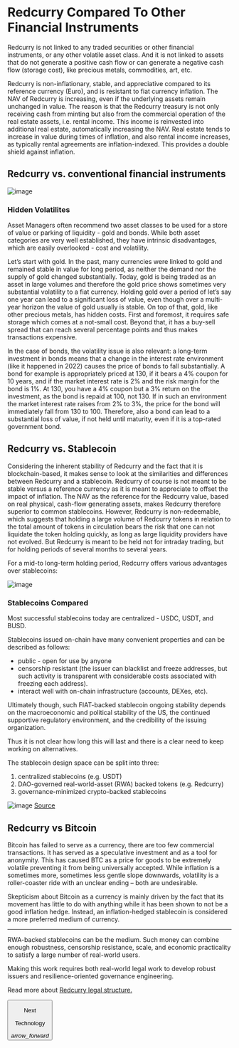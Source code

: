 # Redcurry Compared To Other Financial Instruments
Redcurry is not linked to any traded securities or other financial instruments, or any other volatile asset class. And it is not linked to assets that do not generate a positive cash flow or can generate a negative cash flow (storage cost), like precious metals, commodities, art, etc.
 
Redcurry is non-inflationary, stable, and appreciative compared to its reference currency (Euro), and is resistant to fiat currency inflation. The NAV of Redcurry is increasing, even if the underlying assets remain unchanged in value. The reason is that the Redcurry treasury is not only receiving cash from minting but also from the commercial operation of the real estate assets, i.e. rental income. This income is reinvested into additional real estate, automatically increasing the NAV. Real estate tends to increase in value during times of inflation, and also rental income increases, as typically rental agreements are inflation-indexed. This provides a double shield against inflation.

## Redcurry vs. conventional financial instruments

![image](../../media/img/compare.png)

### Hidden Volatilites
Asset Managers often recommend two asset classes to be used for a store of value or parking of liquidity - gold and bonds. While both asset categories are very well established, they have intrinsic disadvantages, which are easily overlooked - cost and volatility.

Let’s start with gold. In the past, many currencies were linked to gold and remained stable in value for long period, as neither the demand nor the supply of gold changed substantially. Today, gold is being traded as an asset in large volumes and therefore the gold price shows sometimes very substantial volatility to a fiat currency. Holding gold over a period of let’s say one year can lead to a significant loss of value, even though over a multi-year horizon the value of gold usually is stable. On top of that, gold, like other precious metals, has hidden costs. First and foremost, it requires safe storage which comes at a not-small cost. Beyond that, it has a buy-sell spread that can reach several percentage points and thus makes transactions expensive. 

In the case of bonds, the volatility issue is also relevant: a long-term investment in bonds means that a change in the interest rate environment (like it happened in 2022) causes the price of bonds to fall substantially. A bond for example is appropriately priced at 130, if it bears a 4% coupon for 10 years, and if the market interest rate is 2% and the risk margin for the bond is 1%. At 130, you have a 4% coupon but a 3% return on the investment, as the bond is repaid at 100, not 130. If in such an environment the market interest rate raises from 2% to 3%, the price for the bond will immediately fall from 130 to 100. Therefore, also a bond can lead to a substantial loss of value, if not held until maturity, even if it is a top-rated government bond.

## Redcurry vs. Stablecoin
Considering the inherent stability of Redcurry and the fact that it is blockchain-based, it makes sense to look at the similarities and differences between Redcurry and a stablecoin. Redcurry of course is not meant to be stable versus a reference currency as it is meant to appreciate to offset the impact of inflation. The NAV as the reference for the Redcurry value, based on real physical, cash-flow generating assets, makes Redcurry therefore superior to common stablecoins. However, Redcurry is non-redeemable, which suggests that holding a large volume of Redcurry tokens in relation to the total amount of tokens in circulation bears the risk that one can not liquidate the token holding quickly, as long as large liquidity providers have not evolved. But Redcurry is meant to be held not for intraday trading, but for holding periods of several months to several years.

For a mid-to long-term holding period, Redcurry offers various advantages over stablecoins:

![image](../../media/img/compare_stables.png)

### Stablecoins Compared
Most successful stablecoins today are centralized - USDC, USDT, and BUSD.

Stablecoins issued on-chain have many convenient properties and can be described as follows: 
* public - open for use by anyone
* censorship resistant (the issuer can blacklist and freeze addresses, but such activity is transparent with considerable costs associated with freezing each address).
* interact well with on-chain infrastructure (accounts, DEXes, etc).

Ultimately though, such FIAT-backed stablecoin ongoing stability depends on the macroeconomic and political stability of the US, the continued supportive regulatory environment, and the credibility of the issuing organization.

Thus it is not clear how long this will last and there is a clear need to keep working on alternatives.

The stablecoin design space can be split into three: 
1) centralized stablecoins (e.g. USDT)
2) DAO-governed real-world-asset (RWA) backed tokens (e.g. Redcurry)
3) governance-minimized crypto-backed stablecoins

![image](../../media/img/stablecoins.png)
[Source](https://vitalik.eth.limo/general/2022/12/05/excited.html)

## Redcurry vs Bitcoin
Bitcoin has failed to serve as a currency, there are too few commercial transactions. It has served as a speculative investment and as a tool for anonymity. This has caused BTC as a price for goods to be extremely volatile preventing it from being universally accepted. While inflation is a sometimes more, sometimes less gentle slope downwards, volatility is a roller-coaster ride with an unclear ending – both are undesirable.

Skepticism about Bitcoin as a currency is mainly driven by the fact that its movement has little to do with anything while it has been shown to not be a good inflation hedge. Instead, an inflation-hedged stablecoin is considered a more preferred medium of currency.

<hr>
RWA-backed stablecoins can be the medium. Such money can combine enough robustness, censorship resistance, scale, and economic practicality to satisfy a large number of real-world users. 

Making this work requires both real-world legal work to develop robust issuers and resilience-oriented governance engineering.

Read more about [Redcurry legal structure.](/asset/legal/overview.md)

<a href="/#/asset/technology/overview">
    <button class="nextButton" >
        <div class="copy">
            <p class="title">Next</p>
            <p class="value">Technology</p>
        </div>
        <div class="icon"><i class="material-icons">arrow_forward</i></div>
    </button>
</a>

<!-- [Next: Technology](/asset/technology/overview.md) -->
